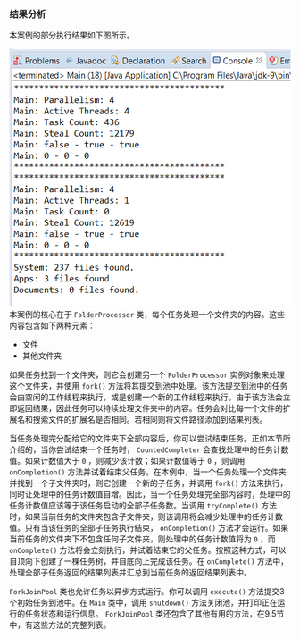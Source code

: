 ### 结果分析

本案例的部分执行结果如下图所示。

![43.png](../images/43.png)
本案例的核心在于 `FolderProcessor` 类，每个任务处理一个文件夹的内容。这些内容包含如下两种元素：

+ 文件
+ 其他文件夹

如果任务找到一个文件夹，则它会创建另一个 `FolderProcessor` 实例对象来处理这个文件夹，并使用 `fork()` 方法将其提交到池中处理。该方法提交到池中的任务会由空闲的工作线程来执行，或是创建一个新的工作线程来执行。由于该方法会立即返回结果，因此任务可以持续处理文件夹中的内容。任务会对比每一个文件的扩展名和搜索文件的扩展名是否相同。若相同则将文件路径添加到结果列表。

当任务处理完分配给它的文件夹下全部内容后，你可以尝试结束任务。正如本节所介绍的，当你尝试结束一个任务时， `CountedCompleter` 会查找处理中的任务计数值。如果计数值大于 `0` ，则减少该计数；如果计数值等于 `0` ，则调用 `onCompletion()` 方法并试着结束父任务。在本例中，当一个任务处理一个文件夹并找到一个子文件夹时，则它创建一个新的子任务，并调用 `fork()` 方法来执行，同时让处理中的任务计数值自增。因此，当一个任务处理完全部内容时，处理中的任务计数值应该等于该任务启动的全部子任务数。当调用 `tryComplete()` 方法时，如果当前任务的文件夹包含子文件夹，则该调用将会减少处理中的任务计数值。只有当该任务的全部子任务执行结束， `onCompletion()` 方法才会运行。如果当前任务的文件夹下不包含任何子文件夹，则处理中的任务计数值将为 `0` ，而 `onComplete()` 方法将会立刻执行，并试着结束它的父任务。按照这种方式，可以自顶向下创建了一棵任务树，并自底向上完成该任务。在 `onComplete()` 方法中，处理全部子任务返回的结果列表并汇总到当前任务的返回结果列表中。

`ForkJoinPool` 类也允许任务以异步方式运行。你可以调用 `execute()` 方法提交3个初始任务到池中。在 `Main` 类中，调用 `shutdown()` 方法关闭池，并打印正在运行的任务状态和运行信息。 `ForkJoinPool` 类还包含了其他有用的方法，在9.5节中，有这些方法的完整列表。

